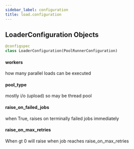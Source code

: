 ```yaml
---
sidebar_label: configuration
title: load.configuration
---
```


## LoaderConfiguration Objects

```python
@configspec
class LoaderConfiguration(PoolRunnerConfiguration)
```

#### workers

how many parallel loads can be executed

#### pool\_type

mostly i/o (upload) so may be thread pool

#### raise\_on\_failed\_jobs

when True, raises on terminally failed jobs immediately

#### raise\_on\_max\_retries

When gt 0 will raise when job reaches raise_on_max_retries

